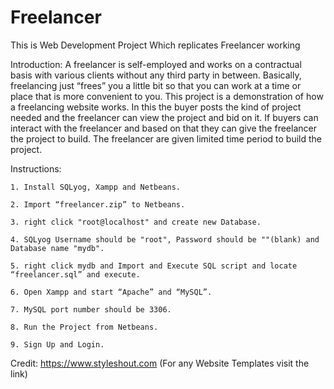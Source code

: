 # Freelancer
This is Web Development Project Which replicates Freelancer working

Introduction:
	A freelancer is self-employed and works on a contractual basis with various clients without any third party in between. Basically, freelancing just “frees” you a little bit so that you can work at a time or place that is more convenient to you. This project is a demonstration of how a freelancing website works. In this the buyer posts the kind of project needed and the freelancer can view the project and bid on it. If buyers can interact with the freelancer and based on that they can give the freelancer the project to build. The freelancer are given limited time period to build the project.
	
Instructions:

	1. Install SQLyog, Xampp and Netbeans.
	
	2. Import “freelancer.zip” to Netbeans.
	
	3. right click "root@localhost" and create new Database.
	
	4. SQLyog Username should be "root", Password should be ""(blank) and Database name "mydb".
	
	5. right click mydb and Import and Execute SQL script and locate “freelancer.sql” and execute.
	
	6. Open Xampp and start “Apache” and “MySQL”.
	
	7. MySQL port number should be 3306.
	
	8. Run the Project from Netbeans.
	
	9. Sign Up and Login.
	

Credit: https://www.styleshout.com (For any Website Templates visit the link)
	
